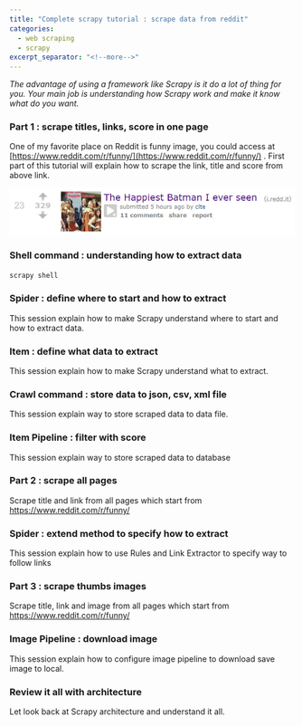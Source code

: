 ```yaml
---
title: "Complete scrapy tutorial : scrape data from reddit"
categories:
  - web scraping
  - scrapy
excerpt_separator: "<!--more-->"
---
```



*The advantage of using a framework like Scrapy is it do a lot of thing for you. Your main job is understanding how Scrapy work and make it know what do you want.*

<!--more-->



### Part 1 : scrape titles, links, score in one page

One of my favorite place on Reddit is funny image, you could access at  [https://www.reddit.com/r/funny/](https://www.reddit.com/r/funny/) . First part of this tutorial will explain how to scrape the link, title and score from above link.

![2017-10-20_21-31-44](\assets\images\2017-10-20_21-31-44.jpg)



### Shell command : understanding how to extract data 

`scrapy shell` 



### Spider : define where to start and how to extract

This session explain how to make Scrapy understand where to start and how to extract data.



### Item : define what data to extract

This session explain how to make Scrapy understand what to extract.



### Crawl command : store data to json, csv, xml file

This session explain way to store scraped data to data file.



### Item Pipeline : filter with score

This session explain way to store scraped data to database



### Part 2 : scrape all pages

Scrape title and link from all pages which start from https://www.reddit.com/r/funny/



### Spider : extend method to specify how to extract

This session explain how to use Rules and Link Extractor to specify way to follow links



### Part 3 : scrape thumbs images

Scrape title, link and image from all pages which start from https://www.reddit.com/r/funny/



### Image Pipeline : download image

This session explain how to configure image pipeline to download save image to local.



### Review it all with architecture

Let look back at Scrapy architecture and understand it all.
